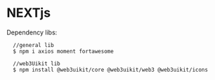 # NEXTjs

Dependency libs:

```
  //general lib
  $ npm i axios moment fortawesome

  //web3Uikit lib
  $ npm install @web3uikit/core @web3uikit/web3 @web3uikit/icons

```
